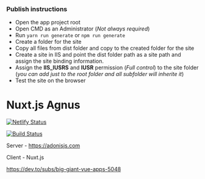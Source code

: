### Publish instructions
* Open the app project root
* Open CMD as an Administrator (*Not always required*)
* Run `yarn run generate` or `npm run generate`
* Create a folder for the site
* Copy all files from dist folder and copy to the created folder for the site
* Create a site in IIS and point the dist folder path as a site path and assign the site binding information.
* Assign the **IIS_IUSRS** and **IUSR** permission (*Full control*) to the site folder (*you can add just to the root folder and all subfolder will inherite it*)
* Test the site on the browser 

# Nuxt.js Agnus

[![Netlify Status](https://api.netlify.com/api/v1/badges/5191e66c-a92c-4d42-9c9f-12d48647ee45/deploy-status)](https://app.netlify.com/sites/agnuscrm/deploys)

[![Build Status][build-status]][build-url]

[build-status]:https://travis-ci.org/Aguns/Agnus.svg?branch=master
[build-url]:https://travis-ci.org/Aguns/Agnus

Server - https://adonisjs.com

Client - Nuxt.js

https://dev.to/subs/big-giant-vue-apps-5048
